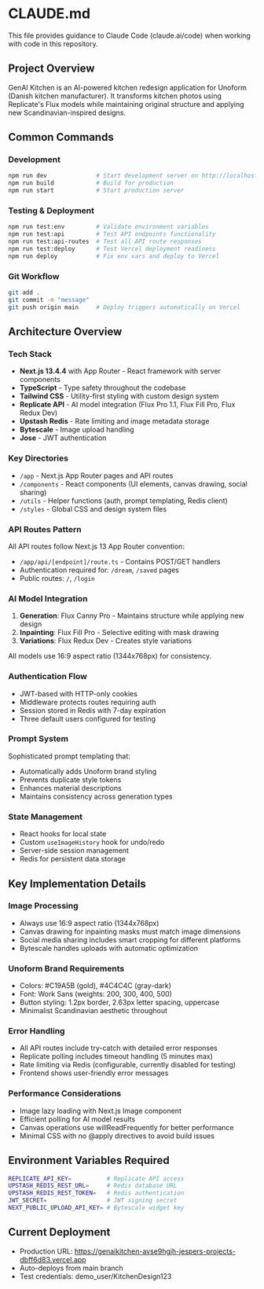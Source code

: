 # CLAUDE.md

This file provides guidance to Claude Code (claude.ai/code) when working with code in this repository.

## Project Overview

GenAI Kitchen is an AI-powered kitchen redesign application for Unoform (Danish kitchen manufacturer). It transforms kitchen photos using Replicate's Flux models while maintaining original structure and applying new Scandinavian-inspired designs.

## Common Commands

### Development
```bash
npm run dev              # Start development server on http://localhost:3000
npm run build            # Build for production
npm run start            # Start production server
```

### Testing & Deployment
```bash
npm run test:env         # Validate environment variables
npm run test:api         # Test API endpoints functionality
npm run test:api-routes  # Test all API route responses
npm run test:deploy      # Test Vercel deployment readiness
npm run deploy           # Fix env vars and deploy to Vercel
```

### Git Workflow
```bash
git add .
git commit -m "message"
git push origin main     # Deploy triggers automatically on Vercel
```

## Architecture Overview

### Tech Stack
- **Next.js 13.4.4** with App Router - React framework with server components
- **TypeScript** - Type safety throughout the codebase
- **Tailwind CSS** - Utility-first styling with custom design system
- **Replicate API** - AI model integration (Flux Pro 1.1, Flux Fill Pro, Flux Redux Dev)
- **Upstash Redis** - Rate limiting and image metadata storage
- **Bytescale** - Image upload handling
- **Jose** - JWT authentication

### Key Directories
- `/app` - Next.js App Router pages and API routes
- `/components` - React components (UI elements, canvas drawing, social sharing)
- `/utils` - Helper functions (auth, prompt templating, Redis client)
- `/styles` - Global CSS and design system files

### API Routes Pattern
All API routes follow Next.js 13 App Router convention:
- `/app/api/[endpoint]/route.ts` - Contains POST/GET handlers
- Authentication required for: `/dream`, `/saved` pages
- Public routes: `/`, `/login`

### AI Model Integration
1. **Generation**: Flux Canny Pro - Maintains structure while applying new design
2. **Inpainting**: Flux Fill Pro - Selective editing with mask drawing
3. **Variations**: Flux Redux Dev - Creates style variations

All models use 16:9 aspect ratio (1344x768px) for consistency.

### Authentication Flow
- JWT-based with HTTP-only cookies
- Middleware protects routes requiring auth
- Session stored in Redis with 7-day expiration
- Three default users configured for testing

### Prompt System
Sophisticated prompt templating that:
- Automatically adds Unoform brand styling
- Prevents duplicate style tokens
- Enhances material descriptions
- Maintains consistency across generation types

### State Management
- React hooks for local state
- Custom `useImageHistory` hook for undo/redo
- Server-side session management
- Redis for persistent data storage

## Key Implementation Details

### Image Processing
- Always use 16:9 aspect ratio (1344x768px)
- Canvas drawing for inpainting masks must match image dimensions
- Social media sharing includes smart cropping for different platforms
- Bytescale handles uploads with automatic optimization

### Unoform Brand Requirements
- Colors: #C19A5B (gold), #4C4C4C (gray-dark)
- Font: Work Sans (weights: 200, 300, 400, 500)
- Button styling: 1.2px border, 2.63px letter spacing, uppercase
- Minimalist Scandinavian aesthetic throughout

### Error Handling
- All API routes include try-catch with detailed error responses
- Replicate polling includes timeout handling (5 minutes max)
- Rate limiting via Redis (configurable, currently disabled for testing)
- Frontend shows user-friendly error messages

### Performance Considerations
- Image lazy loading with Next.js Image component
- Efficient polling for AI model results
- Canvas operations use willReadFrequently for better performance
- Minimal CSS with no @apply directives to avoid build issues

## Environment Variables Required

```bash
REPLICATE_API_KEY=          # Replicate API access
UPSTASH_REDIS_REST_URL=     # Redis database URL
UPSTASH_REDIS_REST_TOKEN=   # Redis authentication
JWT_SECRET=                 # JWT signing secret
NEXT_PUBLIC_UPLOAD_API_KEY= # Bytescale widget key
```

## Current Deployment

- Production URL: https://genaikitchen-avse9hgjh-jespers-projects-dbff6d83.vercel.app
- Auto-deploys from main branch
- Test credentials: demo_user/KitchenDesign123